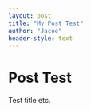 ```yaml
---
layout: post
title: "My Post Test"
author: "Jacoe"
header-style: text
---
```


# Post Test

Test title etc.
